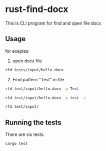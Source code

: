 # rust-find-docx
This is CLI program for find and open file docx

## Usage

for exaples:

1. open docx file
```sh
rfd tests/input/hello.docx 
```
2. Find pattern "Test" in file 
```sh
rfd test/input/hello.docx -p Test
```
```sh
rfd test/input/hello.docx -p test -i
```
```sh
rfd test/input/
```

## Running the tests

There are six tests.

```sh
cargo test
```
